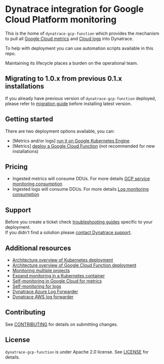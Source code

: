 # Dynatrace integration for Google Cloud Platform monitoring

This is the home of `dynatrace-gcp-function` which provides the mechanism to pull all [Google Cloud metrics](https://cloud.google.com/monitoring/api/metrics_gcp) and  [Cloud logs](https://cloud.google.com/logging/docs)  into Dynatrace. 
  
To help with deployment you can use automation scripts available in this repo.

Maintaining its lifecycle places a burden on the operational team.

## Migrating to 1.0.x from previous 0.1.x installations
If you already have previous version of `dynatrace-gcp-function` deployed, please refer to [migration guide](./MIGRATION-V1.md) before installing latest version.


## Getting started
There are two deployment options available, you can:
- [Metrics and/or logs] [run it on Google Kubernetes Engine](https://www.dynatrace.com/support/help/shortlink/deploy-k8)  
- [Metrics] [deploy a Google Cloud Function](https://www.dynatrace.com/support/help/shortlink/deploy-gcp) (not recommended for new installations)


## Pricing
- Ingested metrics will consume DDUs. For more details [GCP service monitoring consumption](https://www.dynatrace.com/support/help/reference/monitoring-consumption-calculation/#expand-gcp-service-monitoring-consumption-104)
- Ingested logs will consume DDUs. For more details [Log monitoring consumption](https://www.dynatrace.com/support/help/reference/monitoring-consumption-calculation/log-monitoring-consumption/)

## Support
Before you create a ticket check [troubleshooting guides](https://www.dynatrace.com/support/help/shortlink/troubleshoot-gcp) specific to your deployment.  
If you didn't find a solution please [contact Dynatrace support](https://www.dynatrace.com/support/contact-support/). 


## Additional resources
- [Architecture overview of Kubernetes deployment](./docs/k8s.md)
- [Architecture overview of Google Cloud Function deployment](./docs/function.md)
- [Monitoring multiple projects](https://www.dynatrace.com/support/help/technology-support/cloud-platforms/google-cloud-platform/monitor-gcp-services-and-logs-with-dynatrace/monitor-multiple-projects/)
- [Expand monitoring in a Kubernetes container](https://www.dynatrace.com/support/help/shortlink/expand-k8s)
- [Self-monitoring in Google Cloud for metrics](https://www.dynatrace.com/support/help/shortlink/troubleshoot-gcp)
- [Self-monitoring for logs](docs/sfm_log.MD)
- [Dynatrace Azure Log Forwarder](https://github.com/dynatrace-oss/dynatrace-azure-log-forwarder)
- [Dynatrace AWS log forwarder](https://github.com/dynatrace-oss/dynatrace-aws-log-forwarder)

## Contributing

See [CONTRIBUTING](CONTRIBUTING.md) for details on submitting changes.

## License

`dynatrace-gcp-function` is under Apache 2.0 license. See [LICENSE](LICENSE.md) for details.